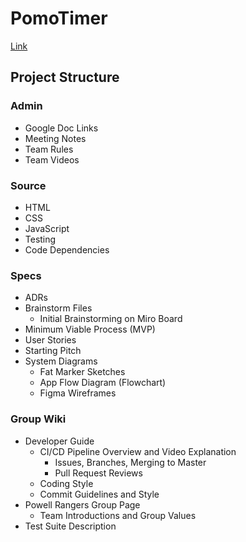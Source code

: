 # PomoTimer
[Link](https://asherbav.github.io/cse110-w21-group9/source/)

## Project Structure

### Admin

- Google Doc Links
- Meeting Notes
- Team Rules
- Team Videos

### Source

- HTML
- CSS
- JavaScript
- Testing
- Code Dependencies

### Specs

- ADRs
- Brainstorm Files
  - Initial Brainstorming on Miro Board
- Minimum Viable Process (MVP)
- User Stories
- Starting Pitch
- System Diagrams
  - Fat Marker Sketches
  - App Flow Diagram (Flowchart)
  - Figma Wireframes

### Group Wiki

- Developer Guide
  - CI/CD Pipeline Overview and Video Explanation
    - Issues, Branches, Merging to Master
    - Pull Request Reviews
  - Coding Style
  - Commit Guidelines and Style
- Powell Rangers Group Page
  - Team Introductions and Group Values
- Test Suite Description
